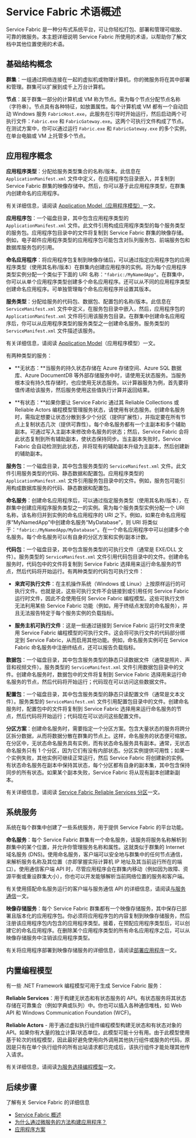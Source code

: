 <properties
   pageTitle="Service Fabric 术语概述 | Azure"
   description="Service Fabric 的术语概述。讨论本文档其余部分所用的重要术语概念和术语。"
   services="service-fabric"
   documentationCenter=".net"
   authors="msfussell"
   manager="timlt"
   editor="chackdan;subramar"/>

<tags
   ms.service="service-fabric"
   ms.date="04/05/2016"
   wacn.date="07/04/2016"/>

# Service Fabric 术语概述

Service Fabric 是一种分布式系统平台，可让你轻松打包、部署和管理可缩放、可靠的微服务。本主题详细说明 Service Fabric 所使用的术语，以帮助你了解文档中其他位置使用的术语。

## 基础结构概念
**群集**：一组通过网络连接在一起的虚拟机或物理计算机，你的微服务将在其中部署和管理。群集可以扩展到成千上万台计算机。

**节点**：属于群集一部分的计算机或 VM 称为节点。需为每个节点分配节点名称（字符串）。节点具有各种特征，如放置属性。每个计算机或 VM 都有一个自动启动 Windows 服务 `FabricHost.exe`，此服务在引导时开始运行，然后启动两个可执行文件：`Fabric.exe` 和 `FabricGateway.exe`。这两个可执行文件构成了节点。在测试方案中，你可以通过运行 `Fabric.exe` 和 `FabricGateway.exe` 的多个实例，在单台电脑或 VM 上托管多个节点。

## 应用程序概念
**应用程序类型**：分配给服务类型集合的名称/版本。此信息在 `ApplicationManifest.xml` 文件中定义，在应用程序包目录嵌入，并复制到 Service Fabric 群集的映像存储中。然后，你可以基于此应用程序类型，在群集内创建命名的应用程序。

有关详细信息，请阅读 [Application Model（应用程序模型）](/documentation/articles/service-fabric-application-model)一文。

**应用程序包**：一个磁盘目录，其中包含应用程序类型的 `ApplicationManifest.xml` 文件。此文件引用构成应用程序类型的每个服务类型的服务包。应用程序包目录中的文件将复制到 Service Fabric 群集的映像存储。例如，电子邮件应用程序类型的应用程序包可能包含对队列服务包、前端服务包和数据库服务包的引用。

**命名应用程序**：将应用程序包复制到映像存储后，可以通过指定应用程序包的应用程序类型（使用其名称/版本）在群集内创建应用程序的实例。将为每个应用程序类型实例分配一个类似于下面的 URI 名称：`"fabric:/MyNamedApp"`。在群集中，你可以从单个应用程序类型创建多个命名应用程序。还可以从不同的应用程序类型创建命名应用程序。可单独管理每个命名应用程序并设置其版本。

**服务类型**：分配给服务的代码包、数据包、配置包的名称/版本。此信息在 `ServiceManifest.xml` 文件中定义，在服务包目录中嵌入，然后，应用程序包的 `ApplicationManifest.xml` 文件将引用该服务包目录。在群集中创建命名应用程序后，你可以从应用程序类型的服务类型之一创建命名服务。服务类型的 `ServiceManifest.xml` 文件描述该服务。

有关详细信息，请阅读 [Application Model](/documentation/articles/service-fabric-application-model)（应用程序模型）一文。

有两种类型的服务：

- **无状态：**当服务的持久状态存储在 Azure 存储空间、Azure SQL 数据库、Azure DocumentDB 等外部存储服务中时，请使用无状态服务。当服务根本没有持久性存储时，也应使用无状态服务。以计算器服务为例，首先要将值传递给该服务，然后服务使用这些值执行计算并返回结果。

- **有状态：**如果你要让 Service Fabric 通过其 Reliable Collections 或 Reliable Actors 编程模型管理服务状态，请使用有状态服务。创建命名服务时，需指定想要让状态分散到多少个分区（提供扩展性），并指定要在所有节点上复制状态几次（提供可靠性）。每个命名服务都有一个主副本和多个辅助副本。可通过写入主副本来修改命名服务的状态；然后，Service Fabric 会将此状态复制到所有辅助副本，使状态保持同步。当主副本失败时，Service Fabric 会自动检测到此状态，并将现有的辅助副本升级为主副本，然后创建新的辅助副本。

**服务包**：一个磁盘目录，其中包含服务类型的 `ServiceManifest.xml` 文件。此文件引用服务类型的代码、静态数据和配置包。应用程序类型的 `ApplicationManifest.xml` 文件引用服务包目录中的文件。例如，服务包可能引用构成数据库服务的代码、静态数据和配置包。

**命名服务**：创建命名应用程序后，可以通过指定服务类型（使用其名称/版本），在群集中创建应用程序服务类型之一的实例。需为每个服务类型实例分配一个 URI 名称，该名称归并到实例的命名应用程序的 URI 之下。例如，如果在命名应用程序“MyNamedApp”中创建命名服务“MyDatabase”，则 URI 将类似于：`"fabric:/MyNamedApp/MyDatabase"`。在一个命名应用程序中可以创建多个命名服务。每个命名服务可以有自身的分区方案和实例/副本计数。

**代码包**：一个磁盘目录，其中包含服务类型的可执行文件（通常是 EXE/DLL 文件）。服务类型的 `ServiceManifest.xml` 文件引用代码包目录中的文件。创建命名服务时，代码包中的文件将复制到 Service Fabric 选择用来运行命名服务的节点，然后代码将开始运行。有两种类型的代码包可执行文件：

- **来宾可执行文件**：在主机操作系统（Windows 或 Linux）上按原样运行的可执行文件。也就是说，这些可执行文件不会链接到或引用任何 Service Fabric 运行时文件，因此不会使用任何 Service Fabric 编程模型。这些可执行文件无法利用某些 Service Fabric 功能（例如，用于终结点发现的命名服务），并且无法报告特定于每个服务实例的负载指标。

- **服务主机可执行文件**：这是一些通过链接到 Service Fabric 运行时文件来使用 Service Fabric 编程模型的可执行文件。这会将可执行文件的代码部分绑定到 Service Fabric，从而启用其他功能。例如，命名服务实例可在 Service Fabric 命名服务中注册终结点，还可以报告负载指标。

**数据包**：一个磁盘目录，其中包含服务类型的静态只读数据文件（通常是照片、声音和视频文件）。服务类型的 `ServiceManifest.xml` 文件引用数据包目录中的文件。创建命名服务时，数据包中的文件将复制到 Service Fabric 选择用来运行命名服务的节点，然后代码将开始运行；代码现在可以访问这些数据文件。

**配置包**：一个磁盘目录，其中包含服务类型的静态只读配置文件（通常是文本文件）。服务类型的 `ServiceManifest.xml` 文件引用配置包目录中的文件。创建命名服务时，配置包中的文件将复制到 Service Fabric 选择用来运行命名服务的节点，然后代码将开始运行；代码现在可以访问这些配置文件。

**分区方案**：创建命名服务时，需要指定一个分区方案。包含大量状态的服务将跨分区拆分数据，从而将数据分散在群集的节点上。这样，命名服务的状态便可缩放。在分区中，无状态命名服务具有实例，而有状态命名服务具有副本。通常，无状态命名服务只有 1 个分区，因为它们有没有内部状态。分区实例提供可用性；如果一个实例失败，其他实例可继续正常运行，然后 Service Fabric 将创建新的实例。有状态命名服务在副本中保持其状态，每个分区都有自身的副本集，其中包含保持同步的所有状态。如果某个副本失败，Service Fabric 将从现有副本创建新副本。

有关详细信息，请阅读 [Service Fabric Reliable Services 分区](/documentation/articles/service-fabric-concepts-partitioning)一文。

## 系统服务
系统在每个群集中创建了一些系统服务，用于提供 Service Fabric 的平台功能。

**命名服务**：每个 Service Fabric 群集有一个命名服务，该服务将服务名称解析到群集中的某个位置，并允许你管理服务名称和属性。这就类似于群集的 Internet 域名服务 (DNS)。使用命名服务，客户端可以安全地与群集中的任何节点通信，来解析服务名称及其位置（亦即掌握实际计算机 IP 地址及其当前运行所在的端口）。使用通信客户端 API 时，尽管应用程序会在群集内移动（例如因为故障、资源平衡或重设群集大小），你也可以开发能够解析当前网络位置的服务和客户端。

有关使用搭配命名服务运行的客户端与服务通信 API 的详细信息，请阅读[与服务通信](/documentation/articles/service-fabric-connect-and-communicate-with-services)一文。

**映像存储服务**：每个 Service Fabric 群集都有一个映像存储服务，其中保存已部署且版本化的应用程序包。你必须将应用程序包的内容复制到映像存储服务，然后注册该应用程序包内包含的应用程序类型。接着，在预配应用程序类型后，可以创建它的命名应用程序。在删除某个应用程序类型的所有命名应用程序之后，可以从映像存储服务中注销该应用程序类型。

有关将应用程序部署到映像存储服务的详细信息，请阅读[部署应用程序](/documentation/articles/service-fabric-deploy-remove-applications)一文。

## 内置编程模型
有一些 .NET Framework 编程模型可用于生成 Service Fabric 服务：

**Reliable Services**：用于构建无状态和有状态服务的 API。有状态服务将其状态存储在可靠集合（例如字典或队列）中。你也可以插入各种通信堆栈，如 Web API 和 Windows Communication Foundation (WCF)。

**Reliable Actors** - 用于通过虚拟执行组件编程模型构建无状态和有状态对象的 API。如果你有大量的独立计算/状态单位，此模型可能十分有用。由于此模型使用基于轮次的线程模型，因此最好避免使用向外调用其他执行组件或服务的代码，原因是只有在单个执行组件的所有出站请求都已完成后，该执行组件才能处理其他传入请求。

有关详细信息，请阅读[为服务选择编程模型](/documentation/articles/service-fabric-choose-framework)一文。

<!--Every topic should have next steps and links to the next logical set of content to keep the customer engaged-->
## 后续步骤
了解有关 Service Fabric 的详细信息

- [Service Fabric 概述](/documentation/articles/service-fabric-overview)
- [为什么通过微服务的方法构建应用程序？](/documentation/articles/service-fabric-overview-microservices)
- [应用程序方案](/documentation/articles/service-fabric-application-scenarios)

<!---HONumber=Mooncake_0523_2016-->